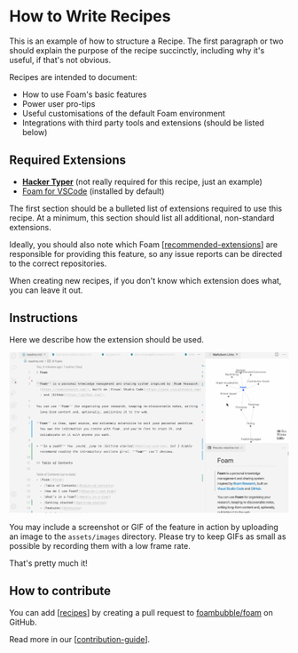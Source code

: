 # How to Write Recipes

This is an example of how to structure a Recipe. The first paragraph or two should explain the purpose of the recipe succinctly, including why it's useful, if that's not obvious.

Recipes are intended to document:
- How to use Foam's basic features
- Power user pro-tips
- Useful customisations of the default Foam environment
- Integrations with third party tools and extensions (should be listed below)

## Required Extensions

 - **[Hacker Typer](https://marketplace.visualstudio.com/items?itemName=jevakallio.vscode-hacker-typer)** (not really required for this recipe, just an example)
 - [Foam for VSCode](https://marketplace.visualstudio.com/items?itemName=foam.foam-vscode) (installed by default)

The first section should be a bulleted list of extensions required to use this recipe. At a minimum, this section should list all additional, non-standard extensions.

Ideally, you should also note which Foam [[recommended-extensions]] are responsible for providing this feature, so any issue reports can be directed to the correct repositories.

When creating new recipes, if you don't know which extension does what, you can leave it out.

## Instructions

Here we describe how the extension should be used.

![Demo](/assets/images/foam-navigation-demo.gif)

You may include a screenshot or GIF of the feature in action by uploading an image to the `assets/images` directory. Please try to keep GIFs as small as possible by recording them with a low frame rate.

That's pretty much it!

## How to contribute

You can add [[recipes]] by creating a pull request to [foambubble/foam](https://github.com/foambubble/foam) on GitHub.

Read more in our [[contribution-guide]].

[//begin]: # "Autogenerated link references for markdown compatibility"
[recommended-extensions]: ../recommended-extensions "Recommended Extensions"
[recipes]: recipes "Recipes"
[contribution-guide]: ../contribution-guide "Contribution Guide"
[//end]: # "Autogenerated link references"
